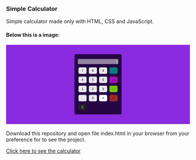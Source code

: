 ### Simple Calculator

Simple calculator made only with HTML, CSS and JavaScript.

#### Below this is a image:

![Pokedex empty](./project-images/calc.png)

Download this repository and open file index.html in your browser from your preference for to see the project.

[Click here to see the calculator](https://mateusesm.github.io/simple-calculator/)
